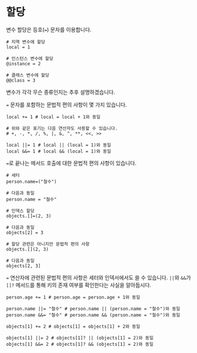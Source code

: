 # 할당

변수 할당은 등호(`=`) 문자를 이용합니다.

```crystal
# 지역 변수에 할당
local = 1

# 인스턴스 변수에 할당
@instance = 2

# 클래스 변수에 할당
@@class = 3
```

변수가 각각 무슨 종류인지는 추후 설명하겠습니다.

`=` 문자를 포함하는 문법적 편의 사항이 몇 가지 있습니다.

```crystal
local += 1 # local = local + 1와 동일

# 위와 같은 표기는 다음 연산자도 사용할 수 있습니다.
# +, -, *, /, %, |, &, ^, **, <<, >>

local ||= 1 # local || (local = 1)와 동일
local &&= 1 # local && (local = 1)와 동일
```

`=`로 끝나는 메서드 호출에 대한 문법적 편의 사항이 있습니다.

```crystal
# 세터
person.name=("철수")

# 다음과 동일
person.name = "철수"

# 인덱스 할당
objects.[]=(2, 3)

# 다음과 동일
objects[2] = 3

# 할당 관련은 아니지만 문법적 편의 사항
objects.[](2, 3)

# 다음과 동일
objects[2, 3]
```

`=` 연산자에 관련된 문법적 편의 사항은 세터와 인덱서에서도 쓸 수 있습니다. `||`와 `&&`가 `[]?` 메서드를 통해 키의 존재 여부를 확인한다는 사실을 알아둡시다.

```crystal
person.age += 1 # person.age = person.age + 1와 동일

person.name ||= "철수" # person.name || (person.name = "철수")와 동일
person.name &&= "철수" # person.name && (person.name = "철수")와 동일

objects[1] += 2 # objects[1] = objects[1] + 2와 동일

objects[1] ||= 2 # objects[1]? || (objects[1] = 2)와 동일
objects[1] &&= 2 # objects[1]? && (objects[1] = 2)와 동일
```

